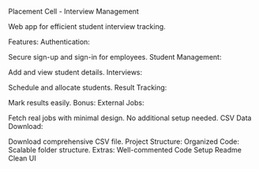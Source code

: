 Placement Cell - Interview Management

Web app for efficient student interview tracking.

Features:
Authentication:

Secure sign-up and sign-in for employees.
Student Management:

Add and view student details.
Interviews:

Schedule and allocate students.
Result Tracking:

Mark results easily.
Bonus: External Jobs:

Fetch real jobs with minimal design.
No additional setup needed.
CSV Data Download:

Download comprehensive CSV file.
Project Structure:
Organized Code:
Scalable folder structure.
Extras:
Well-commented Code
Setup Readme
Clean UI
